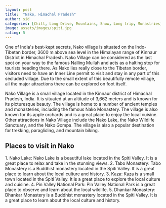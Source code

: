 ```yaml
---
layout: post
title:  "Nako, Himachal Pradesh"
author: sid
categories: [Chill, Long Drive, Mountains, Snow, Long trip, Monastries]
image: assets/images/spiti.jpg
rating: 5
---
```

One of India's best-kept secrets, Nako village is situated on the Indo-Tibetan border, 3600 m above sea level in the Himalayan range of Kinnaur District in Himachal Pradesh. Nako Village can be considered as the last spot on your way to the famous Nalling Mullah and acts as a halting stop for tourists heading there. As Nako lies really close to the Tibetan border, visitors need to have an Inner Line permit to visit and stay in any part of this secluded village. Due to the small extent of this beautifully remote village, all the major attractions there can be explored on foot itself.

Nako Village is a small village located in the Kinnaur district of Himachal Pradesh, India. It is situated at an altitude of 3,662 meters and is known for its picturesque beauty. The village is home to a number of ancient temples and monasteries, including the famous Nako Monastery. The village is also known for its apple orchards and is a great place to enjoy the local cuisine. Other attractions in Nako Village include the Nako Lake, the Nako Wildlife Sanctuary, and the Nako Gompa. The village is also a popular destination for trekking, paragliding, and mountain biking.

<h2>Places to visit in Nako</h2>
1. Nako Lake: Nako Lake is a beautiful lake located in the Spiti Valley. It is a great place to relax and take in the stunning views.
2. Tabo Monastery: Tabo Monastery is a Buddhist monastery located in the Spiti Valley. It is a great place to learn about the local culture and history.
3. Kaza: Kaza is a small town located in the Spiti Valley. It is a great place to explore the local culture and cuisine.
4. Pin Valley National Park: Pin Valley National Park is a great place to observe and learn about the local wildlife.
5. Dhankar Monastery: Dhankar Monastery is a Buddhist monastery located in the Spiti Valley. It is a great place to learn about the local culture and history.


<div class="pa-carousel-widget" style="width:100%; height:480px; display:none;"
  data-link="https://www.stayapart.in/hotels-in-nako/10-things-to-do-in-nako.php"
  data-title="Nako, Himachal Pradesh"
  data-description="Chill, Long Drive, Mountains, Snow, Long trip"
  data-delay="3">
  <object data="https://lh3.googleusercontent.com/Rzifs_QyjlgGkI7En1uqECmxCg-F3Q5g1I2h_n_2qESteJrB2WSFjM3JflThwvAhWXyCdHN_t_rqqWGMaQwH28UQd1wK52KrkAcZ7-oLVI3SDOjLh9hpWeh99r-n9nAaYhG0pqGvUlk=w1920-h1080"></object>
  <object data="https://lh3.googleusercontent.com/ddW2No9gnW3CVzHRlunS7Q7YLxzh5Ohu3N08uyrz677slf7bV3jXkqoh7yM--pPsy9Bxd-yfX868fUjzZ37Zpx6u6FoPRDCIokMsRyYn26EMQBpSyXaVJfmGV9u7Sj6zf9sxfNX81SA=w1920-h1080"></object>
  <object data="https://lh3.googleusercontent.com/h5n8Bze_AXhoNKspnxR-EA_i72tRpDxUvDhAzT52ZVbeHCDiEOxmg0LOL04aqDl2cYveFZAIYKevCLUvqdjW4nXMaVapUsFRBA0UX17GDoUxvZji8ZgK7FmDRTg3-R1ZS7MFq4e-cIQ=w1920-h1080"></object>
  <object data="https://lh3.googleusercontent.com/n-mOWGxukMdNMddg_EYIUOWj-Qmh6TK6LFtXyfy7RGDLsbrHp8i_k4ycgRj2uumeJU-MiP5dvhikBT3H29MFq13ZZnBMwy4VdtnQOZIcZRsoaPvk-N1wAIQUnhN31qcut7ACr_TcGZg=w1920-h1080"></object>
  <object data="https://lh3.googleusercontent.com/WdprWSnA7K8088I_4xP8Waiit13ZxfazCEnZSDEowTAwx3-1olCXIlhDythnbhmPj0CHbB9V0nrwnFh18MkuOmwzmet7gmRBEvZM3z0ZW_yj0bh6FYUpkAnCOxUArBq4OFWnpxVXtgQ=w1920-h1080"></object>
  <object data="https://lh3.googleusercontent.com/FR4DY86dMQJF7O0JnuHSXvjBAily0sCjMOaGlxtiA2ld_tiykp3us1Td00VuL1QcY7QRWIbmMMsJ-S_RPfnleGxfgj7aMSbwSBBiCFGZ4sY6-gDNxmlKGmKHVRAl3FOOvAuSV6Qc4u0=w1920-h1080"></object>
  <object data="https://lh3.googleusercontent.com/nvLKFyCvfszkPX_V90xF-GHRq0LyD3ujBbKFQ_WXK8NfoIVgrOBq8Z5HktUdMRIow9xF2eaM-PK-w7rj-Mceze7h0xXHVz0LU84nPKBotHkxymHNvVX6x6Qbh7V9pmgRzfpVmCTB6ps=w1920-h1080"></object>
  <object data="https://lh3.googleusercontent.com/PLb1e_0_PiZJ8l5DxM8Qi6HayZ2CQHpkBg3HCYEDQxlvEMSXNGETgpSj1Pzv2s6cJcaXO3Za4klCljD21mLzRfO4tDRnIwRj5YRmAGgqnwv8t_gIPIDw3ztfiW7Y9eJt67NKau5vYnc=w1920-h1080"></object>
  <object data="https://lh3.googleusercontent.com/3lnYEJSb1jeEk8C6s5F4JKlFSmuHZCDx7RREsDcaCxRlFgwNxBeMqs1-hqMfxJVgls58V0aarcFpKWb02bpAalgGUcj2NtJYtSFw6kDBE8roN4PGCIfM3ZP9XtypSviRpAbNo43NBRs=w1920-h1080"></object>
  <object data="https://lh3.googleusercontent.com/FoX6abYhCut6kRWBQHpjE_QUZ3SZkceVhRzKURHD0E42GkrDqOayHDvDcbXXpTHSJGD8kiIlO8WCW5RYzqmOenU97T8S3bUMuzXyww5eRzdJlrIMGHOXjVl0JbAxVyMHC1dwffBfs58=w1920-h1080"></object>
  <object data="https://lh3.googleusercontent.com/_gavAOJ4RjaZJY7lkHijdG_qKfqvSHuBCbCW0shjCo-0zk8_aVXpYT4urzWyVQhuP2qTAV8OYp223aXDh9_VsqA92XWOmUvtdX0bAQzDaBM9XXtYMkPmP7uep6YTju-PRyHcs_rQpyk=w1920-h1080"></object>
  <object data="https://lh3.googleusercontent.com/F-j7fpwPU2GFNk4be2Cs9Xt2XRAIthLjqnUdR8rGUGJR0vs2SsH8NPWNgHnYgeRlRLREgsbllXJfMmNn_eaG-tvAw5Vp7h7PzaDJGcGYKKUNwsRhNWfFsAIew_Bh3cSZCtxTRPtJ_vY=w1920-h1080"></object>
  <object data="https://lh3.googleusercontent.com/K00b26bYlwo8n1g3KuUM6eSfWpEx7A_n0So2So7swW_RrnzjHOZKECU8JjgPh4PoqrxU0a3QwXNMQXrDX2tvmLhcmEtGDW-sYeWNGMHIIfuIM0TJ2dxQw2VrHlbTrrV2k7QjLOafiUg=w1920-h1080"></object>
  <object data="https://lh3.googleusercontent.com/qowWeGj6M0qkYlukaMw2rxCE3s7p3j0i5TklPZGVIuNgC1a3jxedtodx8vW8e5hSbSZJS03IUkBcG4vlc4TzMRfWqdOw6u_ldu2Cc1HE6LgYn2xAGP0QSCdmzVCb-InJMrM0ZxTHNss=w1920-h1080"></object>
  <object data="https://lh3.googleusercontent.com/5P1guIGjSny2s-FLv056bnjsUShCY8QpzOATM3e8QH3QSHsSh7oyuuevy5nQZw-cacbflL1fEyVZWyMkWc3yNDCWb9kieZTFBuRR7hpTod4KR-hs6k3iCWX0n6qIlRsb-elYWdH6olk=w1920-h1080"></object>
  <object data="https://lh3.googleusercontent.com/XDZZf6Ud0oeGlcA5RpNaFq8DgllcbSbKnYutM3ShR_B0pPqfmPGzfb_CjnIrkGaKcSsd0mGbzgyfV0NqZWRjuZP7GpKKnJ2o6kaKsN_8tHQPQfLPAhQULfF9UUS1Yv27OY4nvfS8L_Y=w1920-h1080"></object>
  <object data="https://lh3.googleusercontent.com/smui5JtOJ6YiZG75GiJYWENswQ0GS-hOochJTDOeXHRFVO1RJvT2Go2gb9xPoXk9lBA-M651mBEQ6kpUpNOc7BPY5p3glpCip7gdk0vp4Vu_RLdePF8wStz0KO6BUeCYT_dLWoz2gQs=w1920-h1080"></object>
  <object data="https://lh3.googleusercontent.com/dlSF8CucyPGthr58a-V9LeBl_9s_J9KzlIKRAb1fUUG3_7mralYo2KjmHkecOaSMa0S5bT4PULDdScZF_y4pa5dJ0CW0m2BqhhuurrYcWBZY3BAwx5xCrNFyqQs2dnPdQXc4hBu4-Qs=w1920-h1080"></object>
  <object data="https://lh3.googleusercontent.com/9a2mgFZrOZnUY6oIktnJccfJKfFbP4K4hOTV4Cj6Ad9hz2XTMN9Z5Rm2UtoH9A_o10YjrDksGj2AmqkffTMbVXMdyHF6C6LwvApjCgMTEkKTtHkvwUrsxf7DAlK9fmYd47ZRNDhXVAQ=w1920-h1080"></object>
  <object data="https://lh3.googleusercontent.com/k8PulMcshT-kUHmiF3SrjkBOKKXhCsxraibNcrSFEUdQ81PiC1yxQ5KUzKiOoiWQcW8vpIZkqCAHLW9e-Xa2WZCKNIpH2AINpYbRwIDzlBp5NlcGAsPHhp_Sc3WMZIIuz0sZDqW9Sdo=w1920-h1080"></object>
  <object data="https://lh3.googleusercontent.com/PKEXXL4EAsDTmJcfTwO4WUrXXRzy_W0Wxo76wyeRbNmRqx7bsKFFXRkLEGKvEdoMedy8bLCFqjEOvxjB8HnPXNdBihsPnqxrr0LjmTtIqO7Bv3wd7Ayi6FDi2xDogi-UTxNAZ6_kTSQ=w1920-h1080"></object>
</div>

